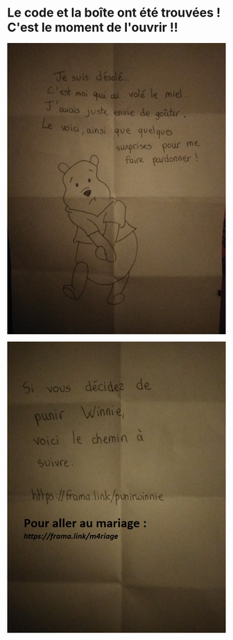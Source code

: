 # Le code et la boîte ont été trouvées ! C'est le moment de l'ouvrir !!

![](../img/final1.jpg)

![](../img/final2.jpg)
